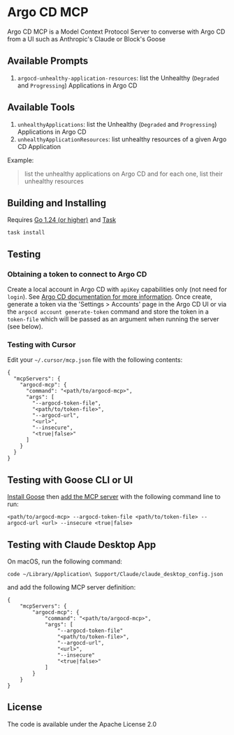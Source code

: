# Argo CD MCP

Argo CD MCP is a Model Context Protocol Server to converse with Argo CD from a UI such as Anthropic's Claude or Block's Goose

## Available Prompts

1. `argocd-unhealthy-application-resources`: list the Unhealthy (`Degraded` and `Progressing`) Applications in Argo CD

## Available Tools

1. `unhealthyApplications`: list the Unhealthy (`Degraded` and `Progressing`) Applications in Argo CD
2. `unhealthyApplicationResources`: list unhealthy resources of a given Argo CD Application

Example:

> list the unhealthy applications on Argo CD and for each one, list their unhealthy resources


## Building and Installing

Requires [Go 1.24 (or higher)](https://go.dev/doc/install) and [Task](https://taskfile.dev/)

```
task install
```

## Testing

### Obtaining a token to connect to Argo CD

Create a local account in Argo CD with `apiKey` capabilities only (not need for `login`). See [Argo CD documentation for more information](https://argo-cd.readthedocs.io/en/stable/operator-manual/user-management/). 
Once create, generate a token via the 'Settings > Accounts' page in the Argo CD UI or via the `argocd account generate-token` command and store the token in a `token-file` which will be passed as an argument when running the server (see below).

### Testing with Cursor

Edit your `~/.cursor/mcp.json` file with the following contents:

```
{
  "mcpServers": {
    "argocd-mcp": {
      "command": "<path/to/argocd-mcp>",
      "args": [
        "--argocd-token-file",
        "<path/to/token-file>",
        "--argocd-url",
        "<url>",
        "--insecure",
        "<true|false>"
      ]
    }
  }
}
```

## Testing with Goose CLI or UI

[Install Goose](https://block.github.io/goose/docs/getting-started/installation) then [add the MCP server](https://block.github.io/goose/docs/getting-started/using-extensions#mcp-servers) with the following command line to run:

```
<path/to/argocd-mcp> --argocd-token-file <path/to/token-file> --argocd-url <url> --insecure <true|false>
```

## Testing with Claude Desktop App

On macOS, run the following command:

```
code ~/Library/Application\ Support/Claude/claude_desktop_config.json
```

and add the following MCP server definition:
```
{
    "mcpServers": {
        "argocd-mcp": {
            "command": "<path/to/argocd-mcp>",
            "args": [
                "--argocd-token-file"
                "<path/to/token-file>",
                "--argocd-url",
                "<url>",
                "--insecure"
                "<true|false>"
            ]
        }
    }
}
```

## License

The code is available under the Apache License 2.0
